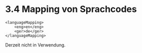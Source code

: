 # 3.4 Mapping von Sprachcodes

```markup
<languageMapping>
    <eng>en</eng>
    <ger>de</ger>
</languageMapping>
```

Derzeit nicht in Verwendung. 

